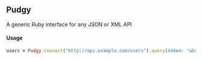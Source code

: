 ## Pudgy

A generic Ruby interface for any JSON or XML API

#### Usage

```ruby
users = Pudgy.connect("http://api.example.com/users").query(token: "abcd1234").consume!
````
